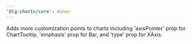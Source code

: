```yaml
---
'@lg-charts/core': minor
---
```


Adds more customization points to charts including 'axisPointer' prop for ChartTooltip, 'emphasis' prop for Bar, and 'type' prop for XAxis.
